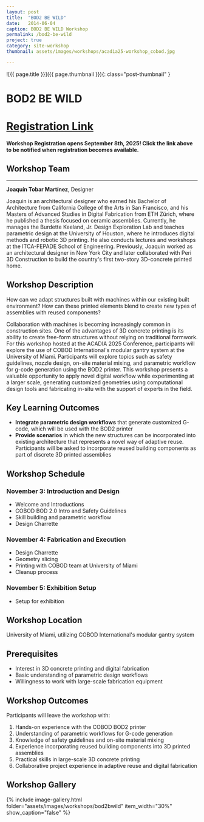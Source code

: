 ```yaml
---
layout: post
title:  "BOD2 BE WILD"
date:   2014-06-04
caption: BOD2 BE WILD Workshop
permalink: /bod2-be-wild
project: true
category: site-workshop
thumbnail: assets/images/workshops/acadia25-workshop_cobod.jpg

---
```


![{{ page.title }}]({{ page.thumbnail }}){: class="post-thumbnail" }

# BOD2 BE WILD

# [Registration Link](https://www.eventbrite.com/e/acadia-2025-workshops-tickets-1559581613589?aff=oddtdtcreator)

**Workshop Registration opens September 8th, 2025! Click the link above to be notified when registration becomes available.**

## Workshop Team
---

**Joaquín Tobar Martínez**, Designer  

Joaquin is an architectural designer who earned his Bachelor of Architecture from California College of the Arts in San Francisco, and his Masters of Advanced Studies in Digital Fabrication from ETH Zürich, where he published a thesis focused on ceramic assemblies. Currently, he manages the Burdette Keeland, Jr. Design Exploration Lab and teaches parametric design at the University of Houston, where he introduces digital methods and robotic 3D printing. He also conducts lectures and workshops at the ITCA-FEPADE School of Engineering. Previously, Joaquin worked as an architectural designer in New York City and later collaborated with Peri 3D Construction to build the country's first two-story 3D-concrete printed home.

## Workshop Description
How can we adapt structures built with machines within our existing built environment? How can these printed elements blend to create new types of assemblies with reused components?

Collaboration with machines is becoming increasingly common in construction sites. One of the advantages of 3D concrete printing is its ability to create free-form structures without relying on traditional formwork. For this workshop hosted at the ACADIA 2025 Conference, participants will explore the use of COBOD International's modular gantry system at the University of Miami. Participants will explore topics such as safety guidelines, nozzle design, on-site material mixing, and parametric workflow for g-code generation using the BOD2 printer. This workshop presents a valuable opportunity to apply novel digital workflow while experimenting at a larger scale, generating customized geometries using computational design tools and fabricating in-situ with the support of experts in the field.

## Key Learning Outcomes
- **Integrate parametric design workflows** that generate customized G-code, which will be used with the BOD2 printer
- **Provide scenarios** in which the new structures can be incorporated into existing architecture that represents a novel way of adaptive reuse. Participants will be asked to incorporate reused building components as part of discrete 3D printed assemblies

## Workshop Schedule

### November 3: Introduction and Design
- Welcome and Introductions
- COBOD BOD 2.0 Intro and Safety Guidelines
- Skill building and parametric workflow
- Design Charrette

### November 4: Fabrication and Execution
- Design Charrette
- Geometry slicing
- Printing with COBOD team at University of Miami
- Cleanup process

### November 5: Exhibition Setup
- Setup for exhibition

## Workshop Location
University of Miami, utilizing COBOD International's modular gantry system

## Prerequisites
- Interest in 3D concrete printing and digital fabrication
- Basic understanding of parametric design workflows
- Willingness to work with large-scale fabrication equipment

## Workshop Outcomes
Participants will leave the workshop with:
1. Hands-on experience with the COBOD BOD2 printer
2. Understanding of parametric workflows for G-code generation
3. Knowledge of safety guidelines and on-site material mixing
4. Experience incorporating reused building components into 3D printed assemblies
5. Practical skills in large-scale 3D concrete printing
6. Collaborative project experience in adaptive reuse and digital fabrication

## Workshop Gallery

{% include image-gallery.html folder="assets/images/workshops/bod2bwild" item_width="30%" show_caption="false" %}
